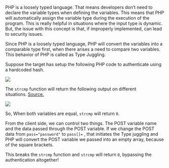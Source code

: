 PHP is a loosely typed language. That means developers don’t need to declare the variable types when defining the variables. This means that PHP will automatically assign the variable type during the execution of the program. This is really helpful in situations where the input type is dynamic. But, the issue with this concept is that, if improperly implemented, can lead to security issues.

Since PHP is a loosely typed language, PHP will convert the variables into a comparable type first, when there arises a need to compare two variables. This behavior of PHP is called as Type Juggling.

Suppose the target has setup the following PHP code to authenticate using a hardcoded hash.

![](https://secnigma.files.wordpress.com/2021/04/image-68.png?w=677)

The `strcmp` function will return the following output on different situations. [Source.](https://owasp.org/www-pdf-archive/PHPMagicTricks-TypeJuggling.pdf)

![](https://secnigma.files.wordpress.com/2021/04/image-71.png?w=423)

So, When both variables are equal, `strcmp` will return `0`.

From the client side, we can control two things. The POST variable name and the data passed through the POST variable. If we change the POST data from `pass="password"` to `pass[]=` , that initiates the Type juggling and PHP will convert the POST variable we passed into an empty array, because of the square brackets.

This breaks the `strcmp` function and `strcmp` will return `0`, bypassing the authentication altogether!
